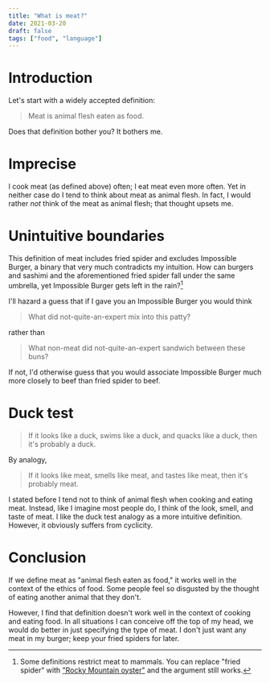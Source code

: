 ```yaml
---
title: "What is meat?"
date: 2021-03-20
draft: false
tags: ["food", "language"]
---
```

# Introduction
Let's start with a widely accepted definition:
> Meat is animal flesh eaten as food.

Does that definition bother you? It bothers me. 
# Imprecise
I cook meat (as defined above) often; I eat meat even more often. Yet in neither case do I tend to think about meat as animal flesh. In fact, I would rather _not_ think of the meat as animal flesh; that thought upsets me.
# Unintuitive boundaries
This definition of meat includes fried spider and excludes Impossible Burger, a binary that very much contradicts my intuition. How can burgers and sashimi and the aforementioned fried spider fall under the same umbrella, yet Impossible Burger gets left in the rain?[^1]
[^1]: Some definitions restrict meat to mammals. You can replace "fried spider" with ["Rocky Mountain oyster"](https://en.wikipedia.org/wiki/Rocky_Mountain_oysters) and the argument still works.

I'll hazard a guess that if I gave you an Impossible Burger you would think 
>What did not-quite-an-expert mix into this patty?

rather than 
>What non-meat did not-quite-an-expert sandwich between these buns?

If not, I'd otherwise guess that you would associate Impossible Burger much more closely to beef than fried spider to beef.
# Duck test
> If it looks like a duck, swims like a duck, and quacks like a duck, then it's probably a duck.

By analogy,
> If it looks like meat, smells like meat, and tastes like meat, then it's probably meat.

I stated before I tend not to think of animal flesh when cooking and eating meat. Instead, like I imagine most people do, I think of the look, smell, and taste of meat. I like the duck test analogy as a more intuitive definition. However, it obviously suffers from cyclicity.
# Conclusion
If we define meat as "animal flesh eaten as food," it works well in the context of the ethics of food. Some people feel so disgusted by the thought of eating another animal that they don't. 

However, I find that definition doesn't work well in the context of cooking and eating food. In all situations I can conceive off the top of my head, we would do better in just specifying the type of meat. I don't just want any meat in my burger; keep your fried spiders for later.

